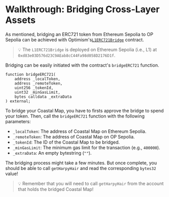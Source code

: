 # Walkthrough: Bridging Cross-Layer Assets

As mentioned, bridging an ERC721 token from Ethereum Sepolia to OP Sepolia can be achieved with Optimism's[`L1ERC721Bridge`](https://github.com/ethereum-optimism/optimism/blob/develop/packages/contracts-bedrock/src/L1/L1ERC721Bridge.sol) contract.

> 💡 The `L1ERC721Bridge` is deployed on Ethereum Sepolia (i.e., L1) at `0xd83e03D576d23C9AEab8cC44Fa98d058D2176D1f`.

Bridging can be easily initiated with the contract's `bridgeERC721` function.

```solidity
function bridgeERC721(
    address _localToken,
    address _remoteToken,
    uint256 _tokenId,
    uint32 _minGasLimit,
    bytes calldata _extraData
) external;
```
To bridge your Coastal Map, you have to firsts approve the bridge to spend your token. Then, call the `bridgeERC721` function with the following parameters:

* `_localToken`: The address of Coastal Map on Ethereum Sepolia.
* `_remoteToken`: The address of Coastal Map on OP Sepolia.
* `_tokenId`: The ID of the Coastal Map to be bridged.
* `_minGasLimit`: The minimum gas limit for the transaction (e.g., `400000`).
* `_extraData`: An empty bytestring (`""`).

The bridging process might take a few minutes. But once complete, you should be able to call `getHarpyHair` and read the corresponding `bytes32` value!

> 💡 Remember that you will need to call `getHarpyHair` from the account that holds the bridged Coastal Map!
